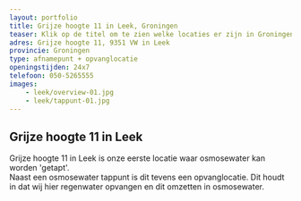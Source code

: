 ```yaml
---
layout: portfolio
title: Grijze hoogte 11 in Leek, Groningen
teaser: Klik op de titel om te zien welke locaties er zijn in Groningen
adres: Grijze hoogte 11, 9351 VW in Leek
provincie: Groningen
type: afnamepunt + opvanglocatie
openingstijden: 24x7
telefoon: 050-5265555
images:
    - leek/overview-01.jpg
    - leek/tappunt-01.jpg
---
```

## Grijze hoogte 11 in Leek
Grijze hoogte 11 in Leek is onze eerste locatie waar osmosewater kan worden 'getapt'.  
Naast een osmosewater tappunt is dit tevens een opvanglocatie. Dit houdt in dat wij hier regenwater opvangen en dit omzetten in osmosewater.
